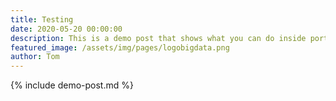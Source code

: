 ```yaml
---
title: Testing
date: 2020-05-20 00:00:00
description: This is a demo post that shows what you can do inside portfolio and blog posts. We’ve included everything you need to create engaging posts and case studies to show off your work in a beautiful way.
featured_image: /assets/img/pages/logobigdata.png
author: Tom
---
```


{% include demo-post.md %}
